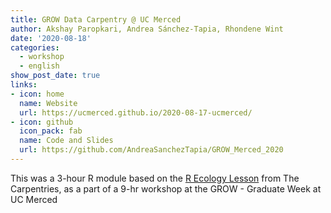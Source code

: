 ```yaml
---
title: GROW Data Carpentry @ UC Merced
author: Akshay Paropkari, Andrea Sánchez-Tapia, Rhondene Wint
date: '2020-08-18'
categories:
  - workshop
  - english
show_post_date: true
links:
- icon: home
  name: Website
  url: https://ucmerced.github.io/2020-08-17-ucmerced/
- icon: github
  icon_pack: fab
  name: Code and Slides
  url: https://github.com/AndreaSanchezTapia/GROW_Merced_2020
---
```


This was a 3-hour R module based on the [R Ecology Lesson](https://datacarpentry.org/lessons/#ecology-workshop) from The Carpentries, as a part of a 9-hr workshop at the GROW - Graduate Week at UC Merced
